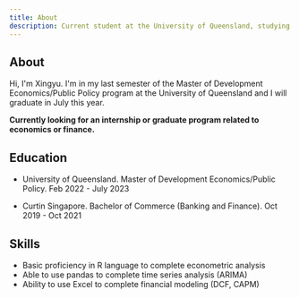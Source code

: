 ```yaml
---
title: About
description: Current student at the University of Queensland, studying Development Economics and Public Policy.
---
```


## About

Hi, I'm Xingyu. I'm in my last semester of the Master of Development Economics/Public Policy program at the University of Queensland and I will graduate in July this year.

**Currently looking for an internship or graduate program related to economics or finance.**

## Education

- University of Queensland. Master of Development Economics/Public Policy. Feb 2022 - July 2023

- Curtin Singapore. Bachelor of Commerce (Banking and Finance). Oct 2019 - Oct 2021

## Skills

- Basic proficiency in R language to complete econometric analysis
- Able to use pandas to complete time series analysis (ARIMA)
- Ability to use Excel to complete financial modeling (DCF, CAPM)
